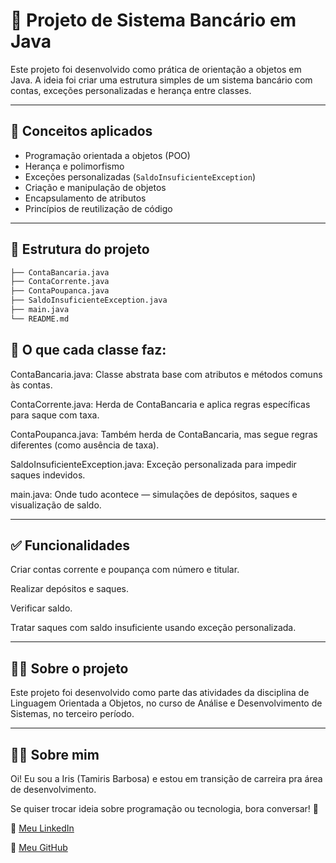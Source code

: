 # 💸 Projeto de Sistema Bancário em Java

Este projeto foi desenvolvido como prática de orientação a objetos em Java. A ideia foi criar uma estrutura simples de um sistema bancário com contas, exceções personalizadas e herança entre classes.

---

## 🧠 Conceitos aplicados

- Programação orientada a objetos (POO)
- Herança e polimorfismo
- Exceções personalizadas (`SaldoInsuficienteException`)
- Criação e manipulação de objetos
- Encapsulamento de atributos
- Princípios de reutilização de código

---

## 📁 Estrutura do projeto

```bash
├── ContaBancaria.java
├── ContaCorrente.java
├── ContaPoupanca.java
├── SaldoInsuficienteException.java
├── main.java
└── README.md
```

## 📌 O que cada classe faz:
ContaBancaria.java: Classe abstrata base com atributos e métodos comuns às contas.

ContaCorrente.java: Herda de ContaBancaria e aplica regras específicas para saque com taxa.

ContaPoupanca.java: Também herda de ContaBancaria, mas segue regras diferentes (como ausência de taxa).

SaldoInsuficienteException.java: Exceção personalizada para impedir saques indevidos.

main.java: Onde tudo acontece — simulações de depósitos, saques e visualização de saldo.

---

## ✅ Funcionalidades
Criar contas corrente e poupança com número e titular.

Realizar depósitos e saques.

Verificar saldo.

Tratar saques com saldo insuficiente usando exceção personalizada.

---

## 👩‍💻 Sobre o projeto
Este projeto foi desenvolvido como parte das atividades da disciplina de Linguagem Orientada a Objetos, no curso de Análise e Desenvolvimento de Sistemas, no terceiro período.

---

## 💁‍♀️ Sobre mim
Oi! Eu sou a Iris (Tamiris Barbosa) e estou em transição de carreira pra área de desenvolvimento.

Se quiser trocar ideia sobre programação ou tecnologia, bora conversar! 🤝

🔗 [Meu LinkedIn](https://www.linkedin.com/in/tamirisrodriguesbarbosa)

🐙 [Meu GitHub](https://github.com/tamirisrbarbosa)




